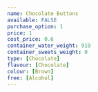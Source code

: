 ```yaml
---
name: Chocolate Buttons
available: FALSE
purchase_option: 1
price: 1
cost_price: 0.6
container_water_weight: 919
container_sweets_weight: 0
type: [Chocolate]
flavour: [Chocolate]
colour: [Brown]
free: [Alcohol]
---
```

